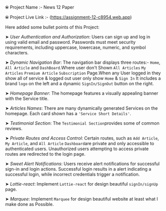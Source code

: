 ⦿ Project Name :- News 12 Paper

⦿ Project Live Link :- (https://assignment-12-c8954.web.app)

Here added some bullet points of this Project:

➤ _User Authentication and Authorization_: Users can sign up and log in using valid email and password.
Passwords must meet security requirements, including uppercase, lowercase, numeric, and symbol characters.

➤ _Dynamic Navigation Bar_: The navigation bar displays three routes:- `Home`, `All Article` and `DashBoard`.Where user don't Shown `All Articles` `My Articles` `Premium Article` `Subscription` Page.When any User logged in they show all of service & logged out user only show `Home` & `Sign In` It includes a brand `logo` on the left and a dynamic `SignIn/SignOut` button on the right.

➤ _Homepage Banner_: The homepage features a visually appealing banner with the Service title.

➤ _Articles Names_: There are many dynamically generated Services on the homepage.
Each card shown has a `'Service Short Details'`.

➤ _Testimonial Section_: The `Testimonial Section`provides some of common reviews.

➤ _Private Routes and Access Control_: Certain routes, such as `Add Article`, `My Article`, and `All Article` `Dashboard`are private and only accessible to authenticated users.
Unauthorized users attempting to access private routes are redirected to the login page.

➤ _Sweet Alert Notifications_: Users receive alert notifications for successful sign-in and login actions.
Successful login results in a alert indicating a successful login, while incorrect credentials trigger a notification.

➤ _Lottie-react_: Implement `Lottie-react` for design beautiful `signIn/signUp` page.

➤ _Marquee_: Implement `Marquee` for design beautiful website at least what I make done as Possible.
